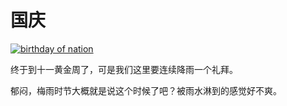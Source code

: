 # 国庆

[![birthday of nation](https://attachment.soulteary.com/2007/09/29/birthday-of-nation.gif "birthday of nation")](https://attachment.soulteary.com/2007/09/29/birthday-of-nation.gif)

终于到十一黄金周了，可是我们这里要连续降雨一个礼拜。

郁闷，梅雨时节大概就是说这个时候了吧？被雨水淋到的感觉好不爽。


